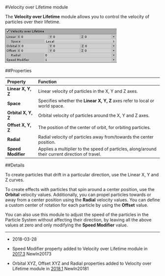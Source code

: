 #Velocity over Lifetime module

The __Velocity over Lifetime__ module allows you to control the velocity of particles over their lifetime.

![](../uploads/Main/PartSysVelOverLifeInsp.png)

##Properties

|**Property** |**Function** |
|:---|:---|
|__Linear X, Y, Z__ |Linear velocity of particles in the X, Y and Z axes. |
|__Space__ |Specifies whether the __Linear X, Y, Z__ axes refer to local or world space. |
|__Orbital X, Y, Z__ |Orbital velocity of particles around the X, Y and Z axes. |
|__Offset X, Y, Z__ |The position of the center of orbit, for orbiting particles. |
|__Radial__ |Radial velocity of particles away from/towards the center position. |
|__Speed Modifier__ |Applies a multiplier to the speed of particles, along/around their current direction of travel. |

##Details

To create particles that drift in a particular direction, use the Linear X, Y and Z curves.

To create effects with particles that spin around a center position, use the __Orbital__ velocity values. Additionally, you can propel particles towards or away from a center position using the __Radial__ velocity values. You can define a custom center of rotation for each particle by using the __Offset__ value.

You can also use this module to adjust the speed of the particles in the Particle System without affecting their direction, by leaving all the above values at zero and only modifying the __Speed Modifier__ value.

---

* <span class="page-edit">2018-03-28  <!-- include IncludeTextAmendPageSomeEdit --></span>

* <span class="page-history">Speed Modifier property added to Velocity over Lifetime module in [2017.3](https://docs.unity3d.com/2017.3/Documentation/Manual/30_search.html?q=newin20173) <span class="search-words">NewIn20173</span></span>

* <span class="page-history">Orbital XYZ, Offset XYZ and Radial properties added to Velocity over Lifetime module in [2018.1](https://docs.unity3d.com/2018.1/Documentation/Manual/30_search.html?q=newin20181) <span class="search-words">NewIn20181</span></span>

